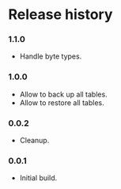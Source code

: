 # Release history

### 1.1.0
* Handle byte types.

### 1.0.0
* Allow to back up all tables.
* Allow to restore all tables.

### 0.0.2
* Cleanup.

### 0.0.1
* Initial build.
